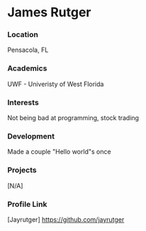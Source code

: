 # James Rutger

### Location
Pensacola, FL

### Academics
UWF - Univeristy of West Florida

### Interests
Not being bad at programming, stock trading

### Development
Made a couple "Hello world"s once

### Projects
[N/A]

### Profile Link
[Jayrutger] https://github.com/jayrutger
